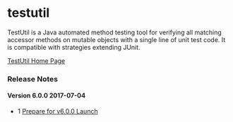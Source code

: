 # testutil
TestUtil is a Java automated method testing tool for verifying all matching accessor methods on mutable objects with a single line of unit test code. It is compatible with strategies extending JUnit.

<a href="http://gtcgroup.com/testutil.html" target="_blank">TestUtil Home Page
</a>

### <a name="changes"></a>Release Notes

#### Version 6.0.0 <span class="date">2017-07-04</span>

*   1 [Prepare for v6.0.0 Launch](https://github.com/gtcGroup/testutil/issues/1)

